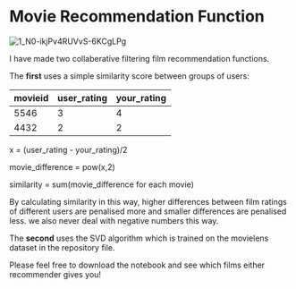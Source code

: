 # Movie Recommendation Function

![1_N0-ikjPv4RUVvS-6KCgLPg](https://user-images.githubusercontent.com/76961031/118359877-4f3efe80-b57d-11eb-8bf2-3cfa29d11bd5.jpeg)

I have made two collaberative filtering film recommendation functions. 

The **first** uses a simple similarity score between groups of users:

| movieid     | user_rating | your_rating |
| ----------- | ----------- | ----------- |
| 5546      | 3       |4       |
| 4432   | 2        | 2  |


x = (user_rating - your_rating)/2

movie_difference = pow(x,2)            

similarity = sum(movie_difference for each movie)


By calculating similarity in this way, higher differences between film ratings of different users are penalised more and smaller differences are penalised less. we also never deal with negative numbers this way.


The **second** uses the SVD algorithm which is trained on the movielens dataset in the repository file.


Please feel free to download the notebook and see which films either recommender gives you!
